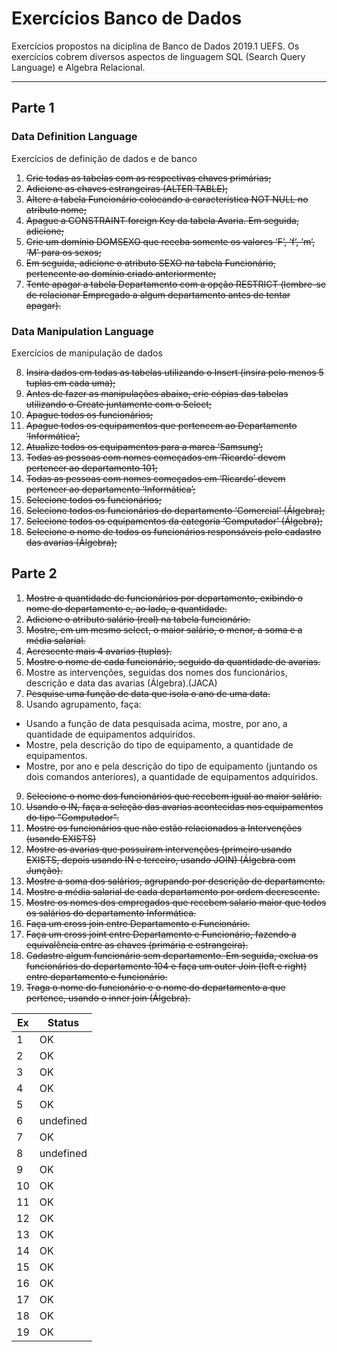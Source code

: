# Exercícios Banco de Dados

Exercícios propostos na diciplina de Banco de Dados 2019.1 UEFS.
Os exercícios cobrem diversos aspectos de linguagem SQL (Search Query Language) e Algebra Relacional.
___

## Parte 1
### Data Definition Language

Exercícios de definição de dados e de banco

1. ~~Crie todas as tabelas com as respectivas chaves primárias;~~
2. ~~Adicione as chaves estrangeiras (ALTER TABLE);~~
3. ~~Altere a tabela Funcionário colocando a característica NOT NULL no atributo nome;~~
4. ~~Apague a CONSTRAINT foreign Key da tabela Avaria. Em seguida, adicione;~~
5. ~~Crie um domínio DOMSEXO que receba somente os valores ‘F’, ‘f’, ‘m’, ‘M’ para os sexos;~~
6. ~~Em seguida, adicione o atributo SEXO na tabela Funcionário, pertencente ao domínio criado anteriormente;~~
7. ~~Tente apagar a tabela Departamento com a opção RESTRICT (lembre-se de relacionar Empregado a algum departamento antes de tentar apagar).~~

### Data Manipulation Language

Exercícios de manipulação de dados

 8. ~~Insira dados em todas as tabelas utilizando o Insert (insira pelo menos 5 tuplas em cada uma);~~
 9. ~~Antes de fazer as manipulações abaixo, crie cópias das tabelas utilizando o Create juntamente com o Select;~~
10. ~~Apague todos os funcionários;~~
11. ~~Apague todos os equipamentos que pertencem ao Departamento ‘Informática’;~~
12. ~~Atualize todos os equipamentos para a marca ‘Samsung’;~~
13. ~~Todas as pessoas com nomes começados em ‘Ricardo’ devem pertencer ao departamento 101;~~
14. ~~Todas as pessoas com nomes começados em ‘Ricardo’ devem pertencer ao departamento ‘Informática’;~~
15. ~~Selecione todos os funcionários;~~
16. ~~Selecione todos os funcionários do departamento ‘Comercial’ (Álgebra);~~
17. ~~Selecione todos os equipamentos da categoria ‘Computador’ (Álgebra);~~
18. ~~Selecione o nome de todos os funcionários responsáveis pelo cadastro das avarias (Álgebra);~~

## Parte 2

1. ~~Mostre a quantidade de funcionários por departamento, exibindo o nome do departamento e, ao lado, a quantidade.~~
2. ~~Adicione o atributo salário (real) na tabela funcionário.~~
3. ~~Mostre, em um mesmo select, o maior salário, o menor, a soma e a média salarial.~~
4. ~~Acrescente mais 4 avarias (tuplas).~~
5. ~~Mostre o nome de cada funcionário, seguido da quantidade de avarias.~~
6. Mostre as intervenções, seguidas dos nomes dos funcionários, descrição e data das avarias (Álgebra).(JACA)
7. ~~Pesquise uma função de data que isola o ano de uma data.~~
8. Usando agrupamento, faça:
+ Usando a função de data pesquisada acima, mostre, por ano, a quantidade de equipamentos adquiridos.
+ Mostre, pela descrição do tipo de equipamento, a quantidade de equipamentos.
+ Mostre, por ano e pela descrição do tipo de equipamento (juntando os dois comandos anteriores), a quantidade de equipamentos adquiridos.
9. ~~Selecione o nome dos funcionários que recebem igual ao maior salário.~~
10. ~~Usando o IN, faça a seleção das avarias acontecidas nos equipamentos do tipo "Computador".~~
11. ~~Mostre os funcionários que não estão relacionados a Intervenções (usando EXISTS)~~
12. ~~Mostre as avarias que possuíram intervenções (primeiro usando EXISTS, depois usando IN e terceiro, usando JOIN) (Álgebra com Junção).~~
13. ~~Mostre a soma dos salários, agrupando por descrição de departamento.~~
14. ~~Mostre a média salarial de cada departamento por ordem decrescente.~~
15. ~~Mostre os nomes dos empregados que recebem salario maior que todos os salários do departamento Informática.~~
16. ~~Faça um cross join entre Departamento e Funcionário.~~
17. ~~Faça um cross joint entre Departamento e Funcionário, fazendo a equivalência entre as chaves (primária e estrangeira).~~
18. ~~Cadastre algum funcionário sem departamento. Em seguida, exclua os funcionários do departamento 104 e faça um outer Join (left e right) entre departamento e funcionário.~~
19. ~~Traga o nome do funcionário e o nome do departamento a que pertence, usando o inner join (Álgebra).~~

 Ex | Status
--- | ---
  1 | OK
  2 | OK
  3 | OK
  4 | OK
  5 | OK
  6 | undefined
  7 | OK
  8 | undefined
  9 | OK
 10 | OK
 11 | OK
 12 | OK
 13 | OK
 14 | OK
 15 | OK
 16 | OK
 17 | OK
 18 | OK
 19 | OK
